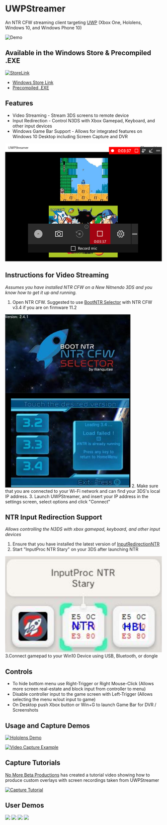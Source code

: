 # UWPStreamer #
An NTR CFW streaming client targeting [UWP](https://msdn.microsoft.com/en-us/windows/uwp/get-started/universal-application-platform-guide) (Xbox One, Hololens, Windows 10, and Windows Phone 10)

![Demo](http://i.imgur.com/GTRoCJv.png)

## Available in the Windows Store & Precompiled .EXE ##

[![StoreLink](http://i.imgur.com/C6buqwe.png)](https://www.microsoft.com/en-us/store/p/uwpstreamer/9nd66p3vdnxt)


- [Windows Store Link](https://www.microsoft.com/en-us/store/p/uwpstreamer/9nd66p3vdnxt)
- [Precompiled .EXE](https://github.com/toolboc/UWPStreamer/releases/tag/wpf_v1.0.0.0)

## Features ##
* Video Streaming - Stream 3DS screens to remote device
* Input Redirection - Control N3DS with Xbox Gamepad, Keyboard, and other input devices
* Windows Game Bar Support - Allows for integrated features on Windows 10 Desktop including Screen Capture and DVR

<img src="/UWPStreamer/Assets/Gamebar.PNG">

## Instructions for Video Streaming ##
*Assumes you have installed NTR CFW on a New Nitnendo 3DS and you know how to get it up and running.*
 
1. Open NTR CFW.  Suggested to use [BootNTR Selector](https://gbatemp.net/threads/release-bootntr-selector.432911/) with NTR CFW v3.4 if you are on firmware 11.2
<img src="/UWPStreamer/Assets/NTRSelector.PNG">
2. Make sure that you are connected to your Wi-Fi network and can find your 3DS's local IP
address. 
3. Launch UWPStreamer, and insert your IP address in the settings screen, select options and click "Connect"

## NTR Input Redirection Support ##

*Allows controlling the N3DS with xbox gamepad, keyboard, and other input devices*

1. Ensure that you have installed the latest version of [InputRedirectionNTR](https://github.com/Kazo/InputRedirection/releases/tag/NTR-build)
2. Start "InputProc NTR Stary" on your 3DS after launching NTR 
<img src="/UWPStreamer/Assets/NTRInputRedirect.PNG"> 
3.Connect gamepad to your Win10 Device using USB, Bluetooth, or dongle

## Controls ##
* To hide bottom menu use Right-Trigger or Right Mouse-Click (Allows more screen real-estate and block input from controller to menu)
* Disable controller input to the game screen with Left-Trigger  ​(Allows selecting the menu w/out input to game)
* On Desktop push Xbox button or Win+G to launch Game Bar for DVR / Screenshots

## Usage and Capture Demos ##

[![Hololens Demo](https://img.youtube.com/vi/HVuQsCvUj_o/0.jpg)](https://www.youtube.com/watch?v=HVuQsCvUj_o)

[![Video Capture Example](https://img.youtube.com/vi/9HNBWVT911o/0.jpg)](https://www.youtube.com/watch?v=9HNBWVT911o)

## Capture Tutorials ##
[No More Beta Productions](https://www.youtube.com/channel/UCdQDN1V4mMzfOirm08Nm8TA) has created a tutorial video showing how to produce custom overlays with  screen recordings taken from UWPStreamer

[![Capture Tutorial](https://img.youtube.com/vi/I1pQiyEAduA/0.jpg)](https://www.youtube.com/watch?v=I1pQiyEAduA)

## User Demos ##

<img src="http://i.imgur.com/L4Idp0M.jpg" width="500">

<img src="https://static.wiidatabase.de/UWPStreamer-Mobile-1024x576.jpg" width="500">

<img src="http://i.imgur.com/YSiSWjr.jpg" width="500">

<img src="http://i.imgur.com/NF5lybH.png" width="500">


